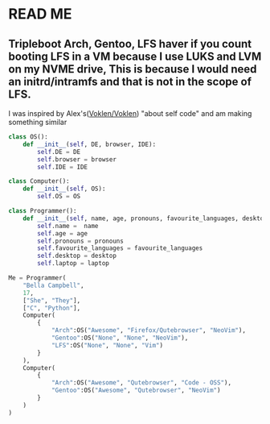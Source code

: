 # READ ME
Tripleboot Arch, Gentoo, LFS haver if you count booting LFS in a VM because I use LUKS and LVM on my NVME drive, This is because I would need an initrd/intramfs and that is not in the scope of LFS.
-
I was inspired by Alex's([Voklen/Voklen](https://github.com/Voklen/Voklen)) "about self code" and am making something similar

```python
class OS():
    def __init__(self, DE, browser, IDE):
        self.DE = DE
        self.browser = browser
        self.IDE = IDE

class Computer():
    def __init__(self, OS):
        self.OS = OS            

class Programmer():
    def __init__(self, name, age, pronouns, favourite_languages, desktop, laptop):
        self.name =  name
        self.age = age
        self.pronouns = pronouns
        self.favourite_languages = favourite_languages
        self.desktop = desktop
        self.laptop = laptop

Me = Programmer(
    "Bella Campbell",
    17,
    ["She", "They"],
    ["C", "Python"],
    Computer(
        {
            "Arch":OS("Awesome", "Firefox/Qutebrowser", "NeoVim"),
            "Gentoo":OS("None", "None", "NeoVim"),
            "LFS":OS("None", "None", "Vim")
        }
    ),
    Computer(
        {
            "Arch":OS("Awesome", "Qutebrowser", "Code - OSS"),
            "Gentoo":OS("Awesome", "Qutebrowser", "NeoVim")
        }
    )
)
```

<!---
RaspBella/RaspBella is a ✨ special ✨ repository because its `README.md` (this file) appears on your GitHub profile.
You can click the Preview link to take a look at your changes.
--->
